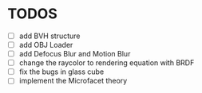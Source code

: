 # TODOS

* [ ] add BVH structure
* [ ] add OBJ Loader
* [ ] add Defocus Blur and Motion Blur
* [ ] change the raycolor to rendering equation with BRDF
* [ ] fix the bugs in glass cube
* [ ] implement the Microfacet theory